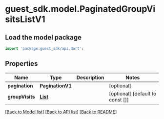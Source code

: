 # guest_sdk.model.PaginatedGroupVisitsListV1

## Load the model package
```dart
import 'package:guest_sdk/api.dart';
```

## Properties
Name | Type | Description | Notes
------------ | ------------- | ------------- | -------------
**pagination** | [**PaginationV1**](PaginationV1.md) |  | [optional] 
**groupVisits** | [**List<GroupVisitV1>**](GroupVisitV1.md) |  | [optional] [default to const []]

[[Back to Model list]](../README.md#documentation-for-models) [[Back to API list]](../README.md#documentation-for-api-endpoints) [[Back to README]](../README.md)


